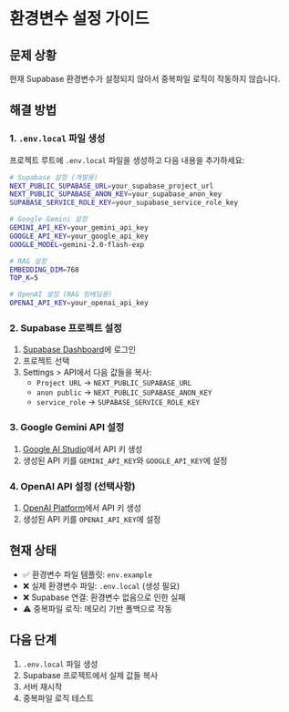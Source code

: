# 환경변수 설정 가이드

## 문제 상황
현재 Supabase 환경변수가 설정되지 않아서 중복파일 로직이 작동하지 않습니다.

## 해결 방법

### 1. `.env.local` 파일 생성
프로젝트 루트에 `.env.local` 파일을 생성하고 다음 내용을 추가하세요:

```bash
# Supabase 설정 (개발용)
NEXT_PUBLIC_SUPABASE_URL=your_supabase_project_url
NEXT_PUBLIC_SUPABASE_ANON_KEY=your_supabase_anon_key
SUPABASE_SERVICE_ROLE_KEY=your_supabase_service_role_key

# Google Gemini 설정
GEMINI_API_KEY=your_gemini_api_key
GOOGLE_API_KEY=your_google_api_key
GOOGLE_MODEL=gemini-2.0-flash-exp

# RAG 설정
EMBEDDING_DIM=768
TOP_K=5

# OpenAI 설정 (RAG 임베딩용)
OPENAI_API_KEY=your_openai_api_key
```

### 2. Supabase 프로젝트 설정
1. [Supabase Dashboard](https://supabase.com/dashboard)에 로그인
2. 프로젝트 선택
3. Settings > API에서 다음 값들을 복사:
   - `Project URL` → `NEXT_PUBLIC_SUPABASE_URL`
   - `anon public` → `NEXT_PUBLIC_SUPABASE_ANON_KEY`
   - `service_role` → `SUPABASE_SERVICE_ROLE_KEY`

### 3. Google Gemini API 설정
1. [Google AI Studio](https://aistudio.google.com/)에서 API 키 생성
2. 생성된 API 키를 `GEMINI_API_KEY`와 `GOOGLE_API_KEY`에 설정

### 4. OpenAI API 설정 (선택사항)
1. [OpenAI Platform](https://platform.openai.com/)에서 API 키 생성
2. 생성된 API 키를 `OPENAI_API_KEY`에 설정

## 현재 상태
- ✅ 환경변수 파일 템플릿: `env.example`
- ❌ 실제 환경변수 파일: `.env.local` (생성 필요)
- ❌ Supabase 연결: 환경변수 없음으로 인한 실패
- ⚠️ 중복파일 로직: 메모리 기반 폴백으로 작동

## 다음 단계
1. `.env.local` 파일 생성
2. Supabase 프로젝트에서 실제 값들 복사
3. 서버 재시작
4. 중복파일 로직 테스트


